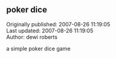 ## poker dice  
Originally published: 2007-08-26 11:19:05  
Last updated: 2007-08-26 11:19:05  
Author: dewi roberts  
  
a simple poker dice game